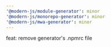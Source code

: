 ```yaml
---
'@modern-js/module-generator': minor
'@modern-js/monorepo-generator': minor
'@modern-js/mwa-generator': minor
---
```


feat: remove generator's .npmrc file
